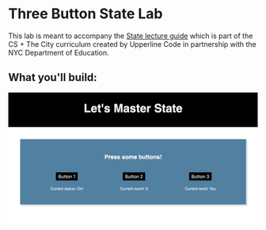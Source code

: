 # Three Button State Lab

This lab is meant to accompany the [State lecture guide](https://github.com/upperlinecode/CS-and-the-City-Curriculum/blob/master/react/state-inline-events.md) which is part of the CS + The City curriculum created by Upperline Code in partnership with the NYC Department of Education. 

## What you'll build:

![preview](threebuttonpreview.png)
